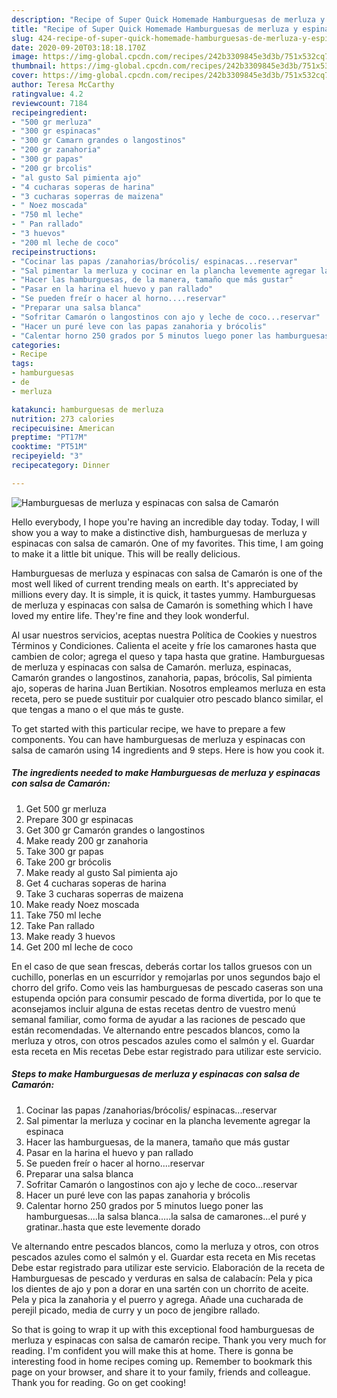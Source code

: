 ```yaml
---
description: "Recipe of Super Quick Homemade Hamburguesas de merluza y espinacas con salsa de Camarón"
title: "Recipe of Super Quick Homemade Hamburguesas de merluza y espinacas con salsa de Camarón"
slug: 424-recipe-of-super-quick-homemade-hamburguesas-de-merluza-y-espinacas-con-salsa-de-camaron
date: 2020-09-20T03:18:18.170Z
image: https://img-global.cpcdn.com/recipes/242b3309845e3d3b/751x532cq70/hamburguesas-de-merluza-y-espinacas-con-salsa-de-camaron-foto-principal.jpg
thumbnail: https://img-global.cpcdn.com/recipes/242b3309845e3d3b/751x532cq70/hamburguesas-de-merluza-y-espinacas-con-salsa-de-camaron-foto-principal.jpg
cover: https://img-global.cpcdn.com/recipes/242b3309845e3d3b/751x532cq70/hamburguesas-de-merluza-y-espinacas-con-salsa-de-camaron-foto-principal.jpg
author: Teresa McCarthy
ratingvalue: 4.2
reviewcount: 7184
recipeingredient:
- "500 gr merluza"
- "300 gr espinacas"
- "300 gr Camarn grandes o langostinos"
- "200 gr zanahoria"
- "300 gr papas"
- "200 gr brcolis"
- "al gusto Sal pimienta ajo"
- "4 cucharas soperas de harina"
- "3 cucharas soperras de maizena"
- " Noez moscada"
- "750 ml leche"
- " Pan rallado"
- "3 huevos"
- "200 ml leche de coco"
recipeinstructions:
- "Cocinar las papas /zanahorias/brócolis/ espinacas...reservar"
- "Sal pimentar la merluza y cocinar en la plancha levemente agregar la espinaca"
- "Hacer las hamburguesas, de la manera, tamaño que más gustar"
- "Pasar en la harina el huevo y pan rallado"
- "Se pueden freír o hacer al horno....reservar"
- "Preparar una salsa blanca"
- "Sofritar Camarón o langostinos con ajo y leche de coco...reservar"
- "Hacer un puré leve con las papas zanahoria y brócolis"
- "Calentar horno 250 grados por 5 minutos luego poner las hamburguesas....la salsa blanca.....la salsa de camarones...el puré y gratinar..hasta que este levemente dorado"
categories:
- Recipe
tags:
- hamburguesas
- de
- merluza

katakunci: hamburguesas de merluza 
nutrition: 273 calories
recipecuisine: American
preptime: "PT17M"
cooktime: "PT51M"
recipeyield: "3"
recipecategory: Dinner

---
```



![Hamburguesas de merluza y espinacas con salsa de Camarón](https://img-global.cpcdn.com/recipes/242b3309845e3d3b/751x532cq70/hamburguesas-de-merluza-y-espinacas-con-salsa-de-camaron-foto-principal.jpg)

Hello everybody, I hope you're having an incredible day today. Today, I will show you a way to make a distinctive dish, hamburguesas de merluza y espinacas con salsa de camarón. One of my favorites. This time, I am going to make it a little bit unique. This will be really delicious.

Hamburguesas de merluza y espinacas con salsa de Camarón is one of the most well liked of current trending meals on earth. It's appreciated by millions every day. It is simple, it is quick, it tastes yummy. Hamburguesas de merluza y espinacas con salsa de Camarón is something which I have loved my entire life. They're fine and they look wonderful.

Al usar nuestros servicios, aceptas nuestra Política de Cookies y nuestros Términos y Condiciones. Calienta el aceite y fríe los camarones hasta que cambien de color; agrega el queso y tapa hasta que gratine. Hamburguesas de merluza y espinacas con salsa de Camarón. merluza, espinacas, Camarón grandes o langostinos, zanahoria, papas, brócolis, Sal pimienta ajo, soperas de harina Juan Bertikian. Nosotros empleamos merluza en esta receta, pero se puede sustituir por cualquier otro pescado blanco similar, el que tengas a mano o el que más te guste.


To get started with this particular recipe, we have to prepare a few components. You can have hamburguesas de merluza y espinacas con salsa de camarón using 14 ingredients and 9 steps. Here is how you cook it.

<!--inarticleads1-->

##### The ingredients needed to make Hamburguesas de merluza y espinacas con salsa de Camarón:

1. Get 500 gr merluza
1. Prepare 300 gr espinacas
1. Get 300 gr Camarón grandes o langostinos
1. Make ready 200 gr zanahoria
1. Take 300 gr papas
1. Take 200 gr brócolis
1. Make ready al gusto Sal pimienta ajo
1. Get 4 cucharas soperas de harina
1. Take 3 cucharas soperras de maizena
1. Make ready  Noez moscada
1. Take 750 ml leche
1. Take  Pan rallado
1. Make ready 3 huevos
1. Get 200 ml leche de coco


En el caso de que sean frescas, deberás cortar los tallos gruesos con un cuchillo, ponerlas en un escurridor y remojarlas por unos segundos bajo el chorro del grifo. Como veis las hamburguesas de pescado caseras son una estupenda opción para consumir pescado de forma divertida, por lo que te aconsejamos incluir alguna de estas recetas dentro de vuestro menú semanal familiar, como forma de ayudar a las raciones de pescado que están recomendadas. Ve alternando entre pescados blancos, como la merluza y otros, con otros pescados azules como el salmón y el. Guardar esta receta en Mis recetas Debe estar registrado para utilizar este servicio. 

<!--inarticleads2-->

##### Steps to make Hamburguesas de merluza y espinacas con salsa de Camarón:

1. Cocinar las papas /zanahorias/brócolis/ espinacas...reservar
1. Sal pimentar la merluza y cocinar en la plancha levemente agregar la espinaca
1. Hacer las hamburguesas, de la manera, tamaño que más gustar
1. Pasar en la harina el huevo y pan rallado
1. Se pueden freír o hacer al horno....reservar
1. Preparar una salsa blanca
1. Sofritar Camarón o langostinos con ajo y leche de coco...reservar
1. Hacer un puré leve con las papas zanahoria y brócolis
1. Calentar horno 250 grados por 5 minutos luego poner las hamburguesas....la salsa blanca.....la salsa de camarones...el puré y gratinar..hasta que este levemente dorado


Ve alternando entre pescados blancos, como la merluza y otros, con otros pescados azules como el salmón y el. Guardar esta receta en Mis recetas Debe estar registrado para utilizar este servicio. Elaboración de la receta de Hamburguesas de pescado y verduras en salsa de calabacín: Pela y pica los dientes de ajo y pon a dorar en una sartén con un chorrito de aceite. Pela y pica la zanahoria y el puerro y agrega. Añade una cucharada de perejil picado, media de curry y un poco de jengibre rallado. 

So that is going to wrap it up with this exceptional food hamburguesas de merluza y espinacas con salsa de camarón recipe. Thank you very much for reading. I'm confident you will make this at home. There is gonna be interesting food in home recipes coming up. Remember to bookmark this page on your browser, and share it to your family, friends and colleague. Thank you for reading. Go on get cooking!
